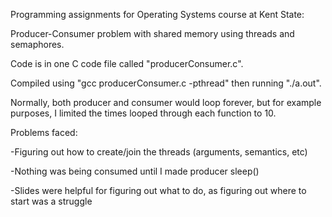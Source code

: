 Programming assignments for Operating Systems course at Kent State:

Producer-Consumer problem with shared memory using threads and semaphores.

Code is in one C code file called "producerConsumer.c".

Compiled using "gcc producerConsumer.c -pthread" then running "./a.out".

Normally, both producer and consumer would loop forever, but for example purposes, I limited the times looped through each function to 10.

Problems faced:

-Figuring out how to create/join the threads (arguments, semantics, etc)

-Nothing was being consumed until I made producer sleep()

-Slides were helpful for figuring out what to do, as figuring out where to start was a struggle
